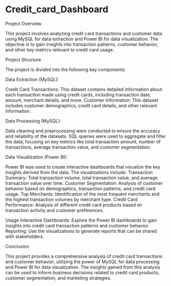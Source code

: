 # Credit_card_Dashboard

Project Overview

This project involves analyzing credit card transactions and customer data using MySQL for data extraction and Power BI for data visualization. The objective is to gain insights into transaction patterns, customer behavior, and other key metrics relevant to credit card usage.

Project Structure

The project is divided into the following key components:

Data Extraction (MySQL):

Credit Card Transactions: This dataset contains detailed information about each transaction made using credit cards, including transaction date, amount, merchant details, and more.
Customer Information: This dataset includes customer demographics, credit card details, and other relevant information.

Data Processing (MySQL):

Data cleaning and preprocessing were conducted to ensure the accuracy and reliability of the datasets.
SQL queries were used to aggregate and filter the data, focusing on key metrics like total transaction amount, number of transactions, average transaction value, and customer segmentation.

Data Visualization (Power BI):

Power BI was used to create interactive dashboards that visualize the key insights derived from the data.
The visualizations include:
Transaction Summary: Total transaction volume, total transaction value, and average transaction value over time.
Customer Segmentation: Analysis of customer behavior based on demographics, transaction patterns, and credit card usage.
Top Merchants: Identification of the most frequent merchants and the highest transaction volumes by merchant type.
Credit Card Performance: Analysis of different credit card products based on transaction activity and customer preferences.

Usage
Interactive Dashboards: Explore the Power BI dashboards to gain insights into credit card transaction patterns and customer behavior.
Reporting: Use the visualizations to generate reports that can be shared with stakeholders.

Conclusion

This project provides a comprehensive analysis of credit card transactions and customer behavior, utilizing the power of MySQL for data processing and Power BI for data visualization. The insights gained from this analysis can be used to inform business decisions related to credit card products, customer segmentation, and marketing strategies.
